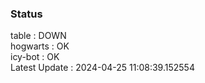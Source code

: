 ### Status


table : DOWN  
hogwarts : OK  
icy-bot : OK  
Latest Update : 2024-04-25 11:08:39.152554
